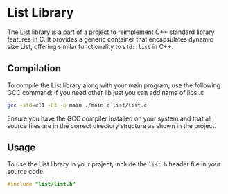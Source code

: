 
# List Library

The List library is a part of a project to reimplement C++ standard library features in C. It provides a generic container that encapsulates dynamic size List, offering similar functionality to `std::list` in C++.

## Compilation

To compile the List library along with your main program, use the following GCC command:
if you need other lib just you can add name of libs .c 

```bash
gcc -std=c11 -O3 -o main ./main.c list/list.c
```

Ensure you have the GCC compiler installed on your system and that all source files are in the correct directory structure as shown in the project.

## Usage

To use the List library in your project, include the `list.h` header file in your source code.

```c
#include "list/list.h"
```